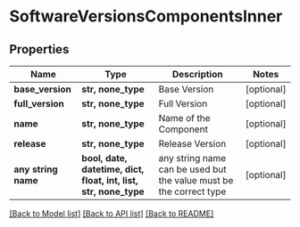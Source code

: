# SoftwareVersionsComponentsInner


## Properties
Name | Type | Description | Notes
------------ | ------------- | ------------- | -------------
**base_version** | **str, none_type** | Base Version | [optional] 
**full_version** | **str, none_type** | Full Version | [optional] 
**name** | **str, none_type** | Name of the Component | [optional] 
**release** | **str, none_type** | Release Version | [optional] 
**any string name** | **bool, date, datetime, dict, float, int, list, str, none_type** | any string name can be used but the value must be the correct type | [optional]

[[Back to Model list]](../README.md#documentation-for-models) [[Back to API list]](../README.md#documentation-for-api-endpoints) [[Back to README]](../README.md)


